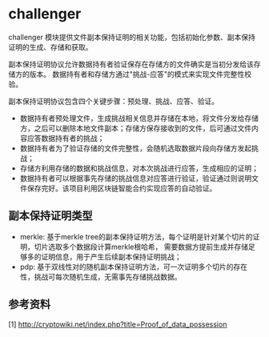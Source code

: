 # challenger

challenger 模块提供文件副本保持证明的相关功能，包括初始化参数、副本保持证明的生成、存储和获取。

副本保持证明协议允许数据持有者验证保存在存储方的文件确实是当初分发给该存储方的版本。 数据持有者和存储方通过"挑战-应答"的模式来实现文件完整性校验。

副本保持证明协议包含四个关键步骤：预处理、挑战、应答、验证。
- 数据持有者预处理文件，生成挑战相关信息并存储在本地，将文件分发给存储方，之后可以删除本地文件副本；存储方保存接收到的文件，后可通过文件内容应答数据持有者的挑战；
- 数据持有者为了验证存储的文件完整性，会随机选取数据片段向存储方发起挑战；
- 存储方利用存储的数据和挑战信息，对本次挑战进行应答，生成相应的证明；
- 数据持有者可以根据事先存储的挑战信息对应答进行验证，验证通过则说明文件保存完好。该项目利用区块链智能合约实现应答的自动验证。

## 副本保持证明类型
- merkle: 基于merkle tree的副本保持证明方法，每个证明是针对某个切片的证明，切片选取多个数据段计算merkle根哈希，
需要数据方提前生成并存储足够多的证明信息，用于产生后续副本保持证明挑战；
- pdp: 基于双线性对的随机副本保持证明方法，可一次证明多个切片的存在性，挑战可每次随机生成，无需事先存储挑战数据。

## 参考资料
[1] http://cryptowiki.net/index.php?title=Proof_of_data_possession
